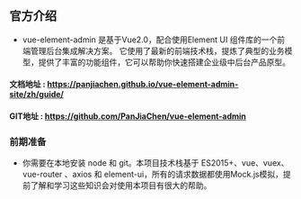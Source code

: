 ## 官方介绍
* vue-element-admin 是基于Vue2.0，配合使用Element UI 组件库的一个前端管理后台集成解决方案。
  它使用了最新的前端技术栈，提炼了典型的业务模型，提供了丰富的功能组件，它可以帮助你快速搭建企业级中后台产品原型。
  
#### 文档地址 : https://panjiachen.github.io/vue-element-admin-site/zh/guide/
#### GIT地址 : https://github.com/PanJiaChen/vue-element-admin

### 前期准备
* 你需要在本地安装 node 和 git。本项目技术栈基于 ES2015+、vue、vuex、vue-router 、axios 和 element-ui，所有的请求数据都使用Mock.js模拟，提前了解和学习这些知识会对使用本项目有很大的帮助。


